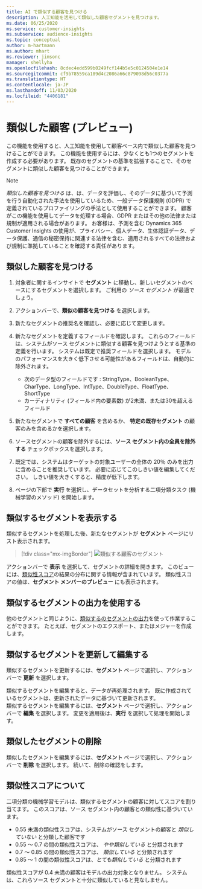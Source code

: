 ```yaml
---
title: AI で類似する顧客を見つける
description: 人工知能を活用して類似した顧客セグメントを見つけます。
ms.date: 06/25/2020
ms.service: customer-insights
ms.subservice: audience-insights
ms.topic: conceptual
author: m-hartmann
ms.author: mhart
ms.reviewer: jimsonc
manager: shellyha
ms.openlocfilehash: 8cdec4edd599b0249fcf144b5e5c0124504e1e14
ms.sourcegitcommit: cf9b78559ca189d4c2086a66c879098d56c0377a
ms.translationtype: HT
ms.contentlocale: ja-JP
ms.lasthandoff: 11/03/2020
ms.locfileid: "4406181"
---
```

# <a name="similar-customers-preview"></a>類似した顧客 (プレビュー)

この機能を使用すると、人工知能を使用して顧客ベース内で類似した顧客を見つけることができます。 この機能を使用するには、少なくとも1つのセグメントを作成する必要があります。 既存のセグメントの基準を拡張することで、そのセグメントに類似した顧客を見つけることができます。

> [!NOTE]
> *類似した顧客を見つける* は、は、データを評価し、そのデータに基づいて予測を行う自動化された手法を使用しているため、一般データ保護規則 (GDPR) で定義されているプロファイリングの手法として使用することができます。 顧客がこの機能を使用してデータを処理する場合、GDPR またはその他の法律または規制が適用される場合があります。 お客様は、予測を含む Dynamics 365 Customer Insights の使用が、プライバシー、個人データ、生体認証データ、データ保護、通信の秘密保持に関連する法律を含む、適用されるすべての法律および規制に準拠していることを確認する責任があります。

## <a name="finding-similar-customers"></a>類似した顧客を見つける

1. 対象者に関するインサイトで **セグメント** に移動し、新しいセグメントのベースにするセグメントを選択します。 ご利用の *ソース セグメント* が最適でしょう。

1. アクションバーで、**類似の顧客を見つける** を選択します。

1. 新たなセグメントの推奨名を確認し、必要に応じて変更します。

1. 新たなセグメントを定義するフィールドを確認します。 これらのフィールドは、システムがソース セグメントに類似する顧客を見つけようとする基準の定義を行います。 システムは既定で推奨フィールドを選択します。
  モデルのパフォーマンスを大きく低下させる可能性があるフィールドは、自動的に除外されます。
  
   - 次のデータ型のフィールドです : StringType、BooleanType、CharType、LongType、IntType、DoubleType、FloatType、ShortType
   - カーディナリティ (フィールド内の要素数) が2未満、または30を超えるフィールド

1. 新たなセグメントで **すべての顧客**  を含めるか、 **特定の既存セグメント** の顧客のみを含めるかを選択します。

1. ソースセグメントの顧客を除外するには、**ソース セグメント内の全員を除外する** チェックボックスを選択します。

1. 既定では、システムはターゲットの対象ユーザーの全体の 20％ のみを出力に含めることを推奨しています。 必要に応じてこのしきい値を編集してください。 しきい値を大きくすると、精度が低下します。

1. ページの下部で **実行** を選択し、データセットを分析する二項分類タスク (機械学習のメソッド) を開始します。

## <a name="view-the-similar-segment"></a>類似するセグメントを表示する

類似するセグメントを処理した後、新たなセグメントが **セグメント** ページにリスト表示されます。

> [!div class="mx-imgBorder"]
> ![類似する顧客のセグメント](media/expanded-segment.png "類似する顧客のセグメント")

アクションバーで **表示** を選択して、セグメントの詳細を開きます。 このビューには、[類似性スコア](#about-similarity-scores)の結果の分布に関する情報が含まれています。 類似性スコアの値は、**セグメント メンバーのプレビュー** にも表示されます。

## <a name="use-the-output-of-a-similar-segment"></a>類似するセグメントの出力を使用する

他のセグメントと同じように、[類似するのセグメントの出力](segments.md)を使って作業することができます。 たとえば、セグメントのエクスポート、またはメジャーを作成します。

## <a name="refresh-and-edit-a-similar-segment"></a>類似するセグメントを更新して編集する

類似するセグメントを更新するには、**セグメント** ページで選択し、アクション バーで **更新** を選択します。

類似するセグメントを編集すると、データが再処理されます。 既に作成されているセグメントは、更新されたデータに基づいて更新されます。    
類似するセグメントを編集するには、**セグメント** ページで選択し、アクション バーで **編集** を選択します。 変更を適用後は、**実行** を選択して処理を開始します。

## <a name="delete-a-similar-segment"></a>類似したセグメントの削除

類似したセグメントを編集するには、**セグメント** ページで選択し、アクション バーで **削除** を選択します。 続いて、削除の確認をします。

## <a name="about-similarity-scores"></a>類似性スコアについて

二項分類の機械学習モデルは、類似するセグメントの顧客に対してスコアを割り当てます。 このスコアは、ソース セグメント内の顧客との類似性に基づいています。

- 0.55 未満の類似性スコアは、システムがソース セグメントの顧客と *類似していない* と分類した顧客です
- 0.55 ～ 0.7 の間の類似性スコアは、 *やや類似している* と分類されます
- 0.7 ～ 0.85 の間の類似性スコアは、 *類似している* と分類されます
- 0.85 ～ 1 の間の類似性スコアは、*とても類似している* と分類されます

類似性スコアが 0.4 未満の顧客はモデルの出力対象となりません。 システムは、これらソース セグメントと十分に類似していると見なしません。
